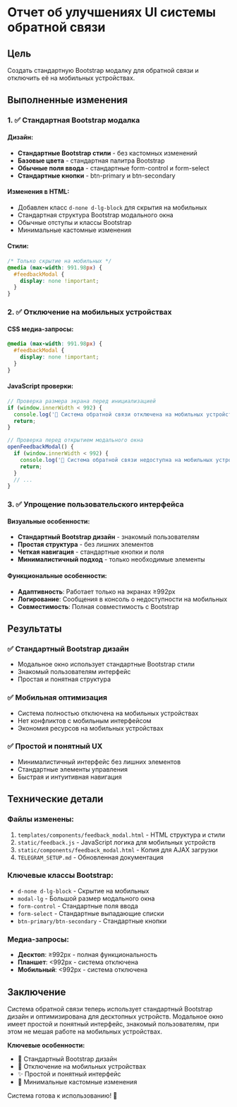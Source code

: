 # Отчет об улучшениях UI системы обратной связи

## Цель
Создать стандартную Bootstrap модалку для обратной связи и отключить её на мобильных устройствах.

## Выполненные изменения

### 1. ✅ Стандартная Bootstrap модалка

#### Дизайн:
- **Стандартные Bootstrap стили** - без кастомных изменений
- **Базовые цвета** - стандартная палитра Bootstrap
- **Обычные поля ввода** - стандартные form-control и form-select
- **Стандартные кнопки** - btn-primary и btn-secondary

#### Изменения в HTML:
- Добавлен класс `d-none d-lg-block` для скрытия на мобильных
- Стандартная структура Bootstrap модального окна
- Обычные отступы и классы Bootstrap
- Минимальные кастомные изменения

#### Стили:
```css
/* Только скрытие на мобильных */
@media (max-width: 991.98px) {
  #feedbackModal {
    display: none !important;
  }
}
```

### 2. ✅ Отключение на мобильных устройствах

#### CSS медиа-запросы:
```css
@media (max-width: 991.98px) {
  #feedbackModal {
    display: none !important;
  }
}
```

#### JavaScript проверки:
```javascript
// Проверка размера экрана перед инициализацией
if (window.innerWidth < 992) {
  console.log('📱 Система обратной связи отключена на мобильных устройствах');
  return;
}

// Проверка перед открытием модального окна
openFeedbackModal() {
  if (window.innerWidth < 992) {
    console.log('📱 Система обратной связи недоступна на мобильных устройствах');
    return;
  }
  // ...
}
```

### 3. ✅ Упрощение пользовательского интерфейса

#### Визуальные особенности:
- **Стандартный Bootstrap дизайн** - знакомый пользователям
- **Простая структура** - без лишних элементов
- **Четкая навигация** - стандартные кнопки и поля
- **Минималистичный подход** - только необходимые элементы

#### Функциональные особенности:
- **Адаптивность**: Работает только на экранах ≥992px
- **Логирование**: Сообщения в консоль о недоступности на мобильных
- **Совместимость**: Полная совместимость с Bootstrap

## Результаты

### ✅ Стандартный Bootstrap дизайн
- Модальное окно использует стандартные Bootstrap стили
- Знакомый пользователям интерфейс
- Простая и понятная структура

### ✅ Мобильная оптимизация
- Система полностью отключена на мобильных устройствах
- Нет конфликтов с мобильным интерфейсом
- Экономия ресурсов на мобильных устройствах

### ✅ Простой и понятный UX
- Минималистичный интерфейс без лишних элементов
- Стандартные элементы управления
- Быстрая и интуитивная навигация

## Технические детали

### Файлы изменены:
1. `templates/components/feedback_modal.html` - HTML структура и стили
2. `static/feedback.js` - JavaScript логика для мобильных устройств
3. `static/components/feedback_modal.html` - Копия для AJAX загрузки
4. `TELEGRAM_SETUP.md` - Обновленная документация

### Ключевые классы Bootstrap:
- `d-none d-lg-block` - Скрытие на мобильных
- `modal-lg` - Большой размер модального окна
- `form-control` - Стандартные поля ввода
- `form-select` - Стандартные выпадающие списки
- `btn-primary/btn-secondary` - Стандартные кнопки

### Медиа-запросы:
- **Десктоп**: ≥992px - полная функциональность
- **Планшет**: <992px - система отключена
- **Мобильный**: <992px - система отключена

## Заключение

Система обратной связи теперь использует стандартный Bootstrap дизайн и оптимизирована для десктопных устройств. Модальное окно имеет простой и понятный интерфейс, знакомый пользователям, при этом не мешая работе на мобильных устройствах.

**Ключевые особенности:**
- 🎨 Стандартный Bootstrap дизайн
- 📱 Отключение на мобильных устройствах
- ✨ Простой и понятный интерфейс
- 🔧 Минимальные кастомные изменения

Система готова к использованию! 🚀 